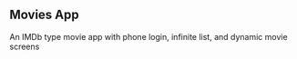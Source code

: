 

## Movies App

An IMDb type movie app with phone login, infinite list, and dynamic movie screens


